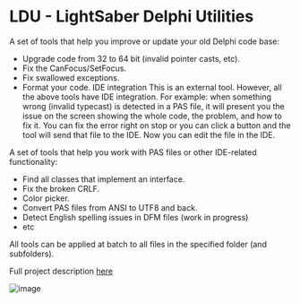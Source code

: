 # LDU - LightSaber Delphi Utilities  

A set of tools that help you improve or update your old Delphi code base:
* Upgrade code from 32 to 64 bit (invalid pointer casts, etc).  
* Fix the CanFocus/SetFocus.
* Fix swallowed exceptions.
* Format your code.
IDE integration
This is an external tool. However, all the above tools have IDE integration. For example: when something wrong (invalid typecast) is detected in a PAS file, it will present you the issue on the screen showing the whole code, the problem, and how to fix it. You can fix the error right on stop or you can click a button and the tool will send that file to the IDE. Now you can edit the file in the IDE.

A set of tools that help you work with PAS files or other IDE-related functionality:
* Find all classes that implement an interface.  
* Fix the broken CRLF.
* Color picker.  
* Convert PAS files from ANSI to UTF8 and back.
* Detect English spelling issues in DFM files (work in progress) 
* etc  
  
All tools can be applied at batch to all files in the specified folder (and subfolders).
  
Full project description [here](https://gabrielmoraru.com/)  

![image](https://github.com/GabrielOnDelphi/DUT-My-Delphi-Utilities/assets/31410401/641afc97-9794-4562-8401-23094b0e9475)
